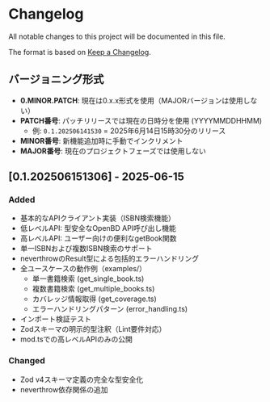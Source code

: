 # Changelog

All notable changes to this project will be documented in this file.

The format is based on [Keep a Changelog](https://keepachangelog.com/en/1.0.0/).

## バージョニング形式

- **0.MINOR.PATCH**: 現在は0.x.x形式を使用（MAJORバージョンは使用しない）
- **PATCH番号**: パッチリリースでは現在の日時分を使用 (YYYYMMDDHHMM)
  - 例: `0.1.202506141530` = 2025年6月14日15時30分のリリース
- **MINOR番号**: 新機能追加時に手動でインクリメント
- **MAJOR番号**: 現在のプロジェクトフェーズでは使用しない

## [0.1.202506151306] - 2025-06-15

### Added

- 基本的なAPIクライアント実装（ISBN検索機能）
- 低レベルAPI: 型安全なOpenBD API呼び出し機能
- 高レベルAPI: ユーザー向けの便利なgetBook関数
- 単一ISBNおよび複数ISBN検索のサポート
- neverthrowのResult型による包括的エラーハンドリング
- 全ユースケースの動作例（examples/）
  - 単一書籍検索 (get_single_book.ts)
  - 複数書籍検索 (get_multiple_books.ts)
  - カバレッジ情報取得 (get_coverage.ts)
  - エラーハンドリングパターン (error_handling.ts)
- インポート検証テスト
- Zodスキーマの明示的型注釈（Lint要件対応）
- mod.tsでの高レベルAPIのみの公開

### Changed

- Zod v4スキーマ定義の完全な型安全化
- neverthrow依存関係の追加
